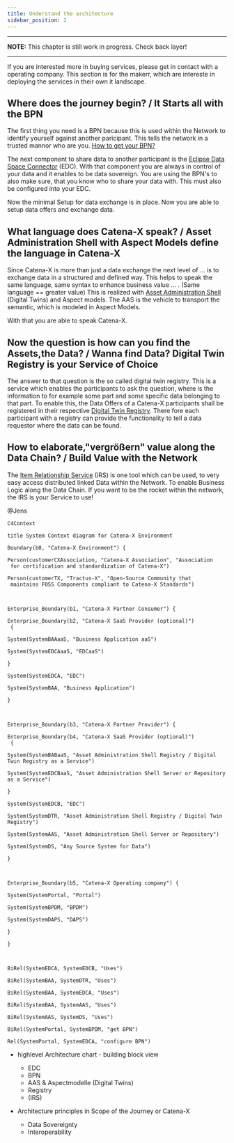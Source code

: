 ```yaml
---
title: Understand the architecture
sidebar_position: 2
---
```


---
**NOTE:**
This chapter is still work in progress. Check back layer!

---

If you are interested more in buying services, please get in contact with a operating company.
This section is for the makerr, which are intereste in deploying the services in their own it landscape.

## Where does the journey begin? / It Starts all with the BPN

The first thing you need is a BPN because this is used within the Network to identify yourself against another paricipant. This tells the network in a trusted mannor who are you. [How to get your BPN?](https://eclipse-tractusx.github.io)

[//]: # (Felix: Für das Tutorial gilt das vermutlich nicht. Das Konzept der BPN ist wichtig, aber das lokale deployment sollte ohne funktionieren - wir "mocken" oder deaktivieren ja den DAPS/SSI, oder?)

[//]: # (Felix: Als Erklärung, was eine BPN ist und wofür wir die brauchen - Access Policies im EDC - reicht das noch nicht aus, oder?)

The next component to share data to another participant is the [Eclipse Data Space Connector](https://eclipse-tractusx.github.io) (EDC). With that component you are always in control of your data and it enables to be data sovereign. You are using the BPN's to also make sure, that you know who to share your data with. This must also be configured into your EDC.

[//]: # (Felix: Wenn wir von "No preliminary knowledge" ausgehen, brauchen wir auch hier noch 1-2 Sätze, was der EDC macht - P2P Datenaustausch, Control & Data Plane)

Now the minimal Setup for data exchange is in place. Now you are able to setup data offers and exchange data.

[//]: # (Felix: Noch wurde im Rahmen des Tutorials ja nichts gemacht. Ich würde vielleicht sowas sagen wie "In principle, an EDC and an Identity - das ist es ja was die BPN wiedergibt - are enough to share data in the Catena-X data space. However, for an interoperable and scalable data space we also need technologies for data description/semantic as well as data discovery and access)

## What language does Catena-X speak? / Asset Administration Shell with Aspect Models define the language in Catena-X

Since Catena-X is more than just a data exchange the next level of ... is to exchange data in a structured and defined way. This helps to speak the same language, same syntax to enhance business value ... .
(Same language == greater value)
This is realized with [Asset Administration Shell](https://eclipse-tractusx.github.io) (Digital Twins) and Aspect models. The AAS is the vehicle to transport the semantic, which is modeled in Aspect Models.

With that you are able to speak Catena-X.

[//]: # (Felix: Ist das nicht eher BAMM? AAS beschäftigt sich ja mit dem strukturierten Auffinden und Zugreifen von Daten. Die "Sprache" von Catena-X wären dann die semantischen Modelle?)

## Now the question is how can you find the Assets,the Data? / Wanna find Data? Digital Twin Registry is your Service of Choice

The answer to that question is the so called digital twin registry. This is a service which enables the participants to ask the question, where is the information to for example some part and some specific data belonging to that part.
To enable this, the Data Offers of a Catena-X participants shall be registered in their respective [Digital Twin Registry](https://eclipse-tractusx.github.io). There fore each participant with a registry can provide the functionality to tell a data requestor where the data can be found.

## How to elaborate,"vergrößern" value along the Data Chain? / Build Value with the Network

The [Item Relationship Service](https://eclipse-tractusx.github.io) (IRS) is one tool which can be used, to very easy access distributed linked Data within the Network. To enable Business Logic along the Data Chain. If you want to be the rocket within the network, the IRS is your Service to use!

[//]: # (Felix: Fehlen hier nicht noch der EDC Discovery Service und die beiden Registry Discovery Services für ein vollständiges Bild? Ich habe im Kopf, dass wir einmal alle Komponenten erklären, mit denen ein adopter interagieren muss - da fehlt dann noch das registrieren von EDCs, der Registry und eine Erklärung der Rolle des Backends)

[//]: # (Felix: @Johannes: Hast du dir schon überlegt, wie/wo wir den IRS plazieren wollen? Eher als "Advanced Concept" unter Chapter 4, oder als "Basic Concept" in Chapter 3? )

@Jens

```mermaid
C4Context

title System Context diagram for Catena-X Environment

Boundary(b0, "Catena-X Environment") {

Person(customerCXAssociation, "Catena-X Association", "Association
 for certification and standardization of Catena-X")

Person(customerTX, "Tractus-X", "Open-Source Community that
 maintains FOSS Components compliant to Catena-X Standards")



Enterprise_Boundary(b1, "Catena-X Partner Consumer") {

Enterprise_Boundary(b2, "Catena-X SaaS Provider (optional)")
 {

System(SystemBAAaaS, "Business Application aaS")

System(SystemEDCAaaS, "EDCaaS")

}

System(SystemEDCA, "EDC")

System(SystemBAA, "Business Application")

}



Enterprise_Boundary(b3, "Catena-X Partner Provider") {

Enterprise_Boundary(b4, "Catena-X SaaS Provider (optional)")
 {

System(SystemBABaaS, "Asset Administration Shell Registry / Digital Twin Registry as a Service")

System(SystemEDCBaaS, "Asset Administration Shell Server or Repository as a Service")

}

System(SystemEDCB, "EDC")

System(SystemDTR, "Asset Administration Shell Registry / Digital Twin Registry")

System(SystemAAS, "Asset Administration Shell Server or Repository")

System(SystemDS, "Any Source System for Data")

}



Enterprise_Boundary(b5, "Catena-X Operating company") {

System(SystemPortal, "Portal")

System(SystemBPDM, "BPDM")

System(SystemDAPS, "DAPS")

}

}



BiRel(SystemEDCA, SystemEDCB, "Uses")

BiRel(SystemBAA, SystemDTR, "Uses")

BiRel(SystemBAA, SystemEDCA, "Uses")

BiRel(SystemBAA, SystemAAS, "Uses")

BiRel(SystemAAS, SystemDS, "Uses")

BiRel(SystemPortal, SystemBPDM, "get BPN")

Rel(SystemPortal, SystemEDCA, "configure BPN")

```

- highlevel Architecture chart - building block view
  - EDC
  - BPN
  - AAS & Aspectmodelle (Digital Twins)
  - Registry
  - (IRS)

- Architecture principles in Scope of the Journey or Catena-X
  - Data Sovereignty
  - Interoperability
